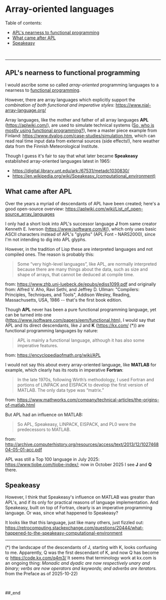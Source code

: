 # Array-oriented languages

Table of contents:

- [APL's nearness to functional programming](#apls-nearness-to-functional-programming)
- [What came after APL](#what-came-after-apl)
- [Speakeasy](#speakeasy)

<br/>

---

## APL's nearness to functional programming

I would ascribe some so called _array-oriented_ programming languages to a nearness to [functional programming](https://github.com/practicalcomputerscience/MicrobenchmarkGPHLlanguages/tree/main/03%20-%20source%20code/02%20-%20functional%20languages#functional-languages).

However, there are array languages which explicitly support the _combination of both functional and imperative styles_: https://www.nial-array-language.org/

Array languages, like the mother and father of all array languages **APL** (https://aplwiki.com/), are used to simulate technical systems ([So, who is mostly using functional programming?](https://github.com/practicalcomputerscience/MicrobenchmarkGPHLlanguages/tree/main/03%20-%20source%20code/02%20-%20functional%20languages#so-who-is-mostly-using-functional-programming)), here a master piece example from Finland: https://www.dyalog.com/case-studies/simulation.htm, which can read real time input data from external sources (side effects!), here weather data from the Finnish Meteorological Institute.

Though I guess it's fair to say that what later became **Speakeasy** established array-oriented languages latest in 1965:

- https://digital.library.unt.edu/ark:/67531/metadc1030830/
- https://en.wikipedia.org/wiki/Speakeasy_(computational_environment)

## What came after APL

Over the years a myriad of descendants of APL have been created; here's a good open-source overview: https://aplwiki.com/wiki/List_of_open-source_array_languages

I only had a short look into APL's successor language **J** from same creator Kenneth E. Iverson (https://www.jsoftware.com/#/), which only uses basic ASCII characters instead of APL's "glyphs" (APL Font - NARS2000), since I'm not intending to dig into APL glyphs.

However, in the tradition of Lisp these are interpreted languages and not compiled ones. The reason is probably this:

> Some “very high-level languages”, like APL, are normally interpreted because there are many things about the data, such as size and shape of arrays, that cannot be deduced at compile time.

from: https://www.zhb.uni-luebeck.de/epubs/ediss1099.pdf and originally from: Alfred V. Aho, Ravi Sethi, and Jeffrey D. Ullman: "Compilers: Principles, Techniques, and Tools", Addison Wesley, Reading, Massachusetts, USA, 1986 -- that's the first book edition.

Though **APL** never has been a pure functional programming language, yet can be turned into one (https://www.jsoftware.com/papers/eem/functional.htm), I would say that APL and its direct descendants, like J and **K** (https://kx.com/ (*)) are functional programming languages by nature:

> APL is mainly a functional language, although it has also some imperative features.

from: https://encyclopediaofmath.org/wiki/APL

I would not say this about every array-oriented language, like **MATLAB** for example, which clearly has its roots in imperative **Fortran**:

> In the late 1970s, following Wirth’s methodology, I used Fortran and portions of LINPACK and EISPACK to develop the first version of MATLAB. The only data type was “matrix.”

from: https://www.mathworks.com/company/technical-articles/the-origins-of-matlab.html

But APL had an influence on MATLAB:

> So APL, Speakeasy, LINPACK, EISPACK, and PL0 were the predecessors to MATLAB.

from: http://archive.computerhistory.org/resources/access/text/2013/12/102746804-05-01-acc.pdf

APL was still a Top 100 language in July 2025: https://www.tiobe.com/tiobe-index/; now in October 2025 I see **J** and **Q** there.

## Speakeasy

However, I think that Speakeasy's influence on MATLAB was greater than APL's, and if its only for practical reasons of language implementation. And Speakeasy, built on top of Fortran, clearly is an imperative programming language. Or was, since what happened to Speakeasy?

It looks like that this language, just like many others, just fizzled out: https://retrocomputing.stackexchange.com/questions/20444/what-happened-to-the-speakeasy-computational-environment

---

(*) the landscape of the descendants of J, starting with K, looks confusing to me. Apparently, Q was the first descendant of K, and now Q has become q: https://code.kx.com/q4m3/ It seems that terminology work at kx.com is an ongoing thing: _Monadic and dyadic are now respectively unary and binary; verbs are now operators and keywords; and adverbs are iterators._ from the Preface as of 2025-10-22)

<br/>

##_end
